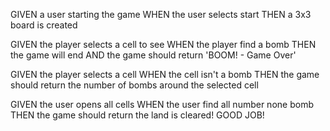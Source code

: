 GIVEN a user starting the game
WHEN the user selects start
THEN a 3x3 board is created

GIVEN the player selects a cell to see
WHEN the player find a bomb
THEN the game will end
AND the game should return 'BOOM! - Game Over'

GIVEN the player selects a cell
WHEN the cell isn't a bomb
THEN the game should return the number of bombs around the selected cell

GIVEN the user opens all cells
WHEN the user find all number none bomb
THEN the game should return the land is cleared! GOOD JOB!